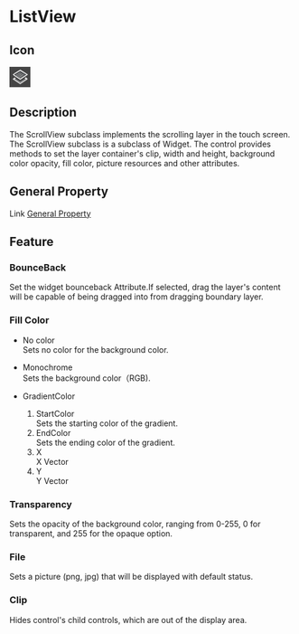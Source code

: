 # ListView

## Icon

![](./res/listview.png)

## Description

The ScrollView subclass implements the scrolling layer in the touch screen. The ScrollView subclass is a subclass of Widget.
The control provides methods to set the layer container's clip, width and height, background color opacity, fill color, picture resources and other attributes.


## General Property

Link [General Property](../widget/general_property.md)

## Feature



### BounceBack

Set the widget bounceback Attribute.If selected, drag the layer's content will be capable of being dragged into from dragging boundary layer.

### Fill Color

- No color    
Sets no color for the background color.
- Monochrome   
Sets the background color（RGB).
- GradientColor   

	1.  StartColor  
	Sets the starting color of the gradient.
	2.  EndColor  
	Sets the ending color of the gradient.
	3.  X  
	X Vector
	4.  Y  
	Y Vector


### Transparency

Sets the opacity of the background color, ranging from 0-255, 0 for transparent, and 255 for the opaque option.



### File

Sets a picture (png, jpg) that will be displayed with default status.

### Clip

Hides control's child controls, which are out of the display area.
